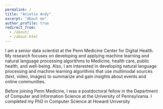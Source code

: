 ```yaml
---
permalink: /
title: "Anietie Andy"
excerpt: "About me"
author_profile: true
redirect_from: 
  - /about/
  - /about.html
---
```


I am a senior data scientist at the Penn Medicine Center for Digital Health. My research focuses on developing and applying machine learning and natural language processing algorithms to Medicine, health care, public health, and well-being. Also, I am interested in developing natural language processing and machine learning algorithms that use multimodal sources (text, video, images) to summarize and gain insights about events and online communities.

Before joining Penn Medicine, I was a postdoctoral fellow in the Department of Computer and Information Science at the University of Pennsylvania. I completed my PhD in Computer Science at Howard University

